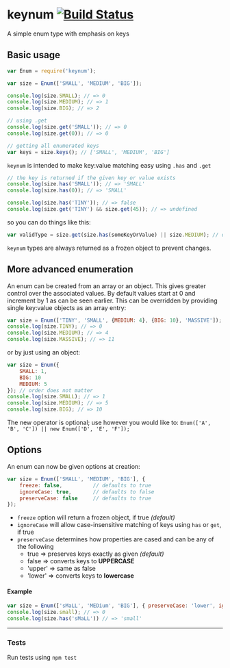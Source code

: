 # keynum [![Build Status](https://travis-ci.org/FuzzyRhombus/keynum.svg?branch=master)](https://travis-ci.org/FuzzyRhombus/keynum)

A simple enum type with emphasis on keys

## Basic usage
````javascript
var Enum = require('keynum');

var size = Enum(['SMALL', 'MEDIUM', 'BIG']);

console.log(size.SMALL); // => 0
console.log(size.MEDIUM); // => 1
console.log(size.BIG); // => 2

// using .get
console.log(size.get('SMALL')); // => 0
console.log(size.get(0)); // => 0

// getting all enumerated keys
var keys = size.keys(); // ['SMALL', 'MEDIUM', 'BIG']

````

`keynum` is intended to make key:value matching easy using `.has` and `.get`

````javascript
// the key is returned if the given key or value exists
console.log(size.has('SMALL')); // => 'SMALL'
console.log(size.has(0)); // => 'SMALL'

console.log(size.has('TINY')); // => false
console.log(size.get('TINY') && size.get(45)); // => undefined
````
so you can do things like this:
````javascript
var validType = size.get(size.has(someKeyOrValue) || size.MEDIUM); // defaults to MEDIUM if an invalid type is given
````

`keynum` types are always returned as a frozen object to prevent changes.

## More advanced enumeration
An enum can be created from an array or an object. This gives greater control over the associated values. By default values start at 0 and increment by 1 as can be seen earlier. This can be overridden by providing single key:value objects as an array entry:

````javascript
var size = Enum(['TINY', 'SMALL', {MEDIUM: 4}, {BIG: 10}, 'MASSIVE']);
console.log(size.TINY); // => 0
console.log(size.MEDIUM); // => 4
console.log(size.MASSIVE); // => 11
````

or by just using an object:

````javascript
var size = Enum({
    SMALL: 1,
    BIG: 10
    MEDIUM: 5
}); // order does not matter
console.log(size.SMALL); // => 1
console.log(size.MEDIUM); // => 5
console.log(size.BIG); // => 10
````

The new operator is optional; use however you would like to:
`Enum(['A', 'B', 'C']) || new Enum(['D', 'E', 'F']);`

## Options
An enum can now be given options at creation:

```javascript
var size = Enum(['SMALL', 'MEDIUM', 'BIG'], {
    freeze: false,          // defaults to true
    ignoreCase: true,       // defaults to false
    preserveCase: false     // defaults to true
});
```

- `freeze` option will return a frozen object, if true *(default)*
- `ignoreCase` will allow case-insensitive matching of keys using `has` or `get`, if true
- `preserveCase` determines how properties are cased and can be any of the following
    - true => preserves keys exactly as given *(default)*
    - false => converts keys to **UPPERCASE**
    - 'upper' => same as false
    - 'lower' => converts keys to **lowercase**

#### Example
```javascript
var size = Enum(['sMaLL', 'MEDium', 'BIG'], { preserveCase: 'lower', ignoreCase: true });
console.log(size.small); // => 0
console.log(size.has('sMaLL')) // => 'small'
```

----
### Tests
Run tests using `npm test`
